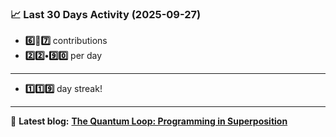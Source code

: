 <!--START_STATS-->
### 📈 Last 30 Days Activity (2025-09-27)  
- **6️⃣🎱7️⃣** contributions  
- **2️⃣2️⃣•9️⃣0️⃣** per day
---
- **1️⃣1️⃣9️⃣** day streak!
---
📝 **Latest blog:** [**The Quantum Loop: Programming in Superposition**](https://andriak.com/blog/quantum-loop)
<!--END_STATS-->
